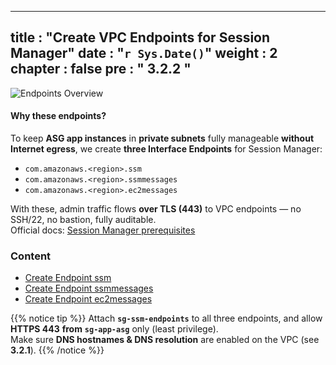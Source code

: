 
---
title : "Create VPC Endpoints for Session Manager"
date : "`r Sys.Date()`"
weight : 2
chapter : false
pre : " <b> 3.2.2 </b> "
---

![Endpoints Overview](/images/3.connect/000-endpoints-overview.png)

#### Why these endpoints?
To keep **ASG app instances** in **private subnets** fully manageable **without Internet egress**, we create **three Interface Endpoints** for Session Manager:

- `com.amazonaws.<region>.ssm`  
- `com.amazonaws.<region>.ssmmessages`  
- `com.amazonaws.<region>.ec2messages`

With these, admin traffic flows **over TLS (443)** to VPC endpoints — no SSH/22, no bastion, fully auditable.  
Official docs: [Session Manager prerequisites](https://docs.aws.amazon.com/systems-manager/latest/userguide/session-manager-prerequisites.html)

### Content
- [Create Endpoint ssm](./3.2.2.1-endpointssm/)
- [Create Endpoint ssmmessages](./3.2.2.2-endpointssmmessages/)
- [Create Endpoint ec2messages](./3.2.2.3-endpointec2messages/)

{{% notice tip %}}
Attach **`sg-ssm-endpoints`** to all three endpoints, and allow **HTTPS 443** **from** **`sg-app-asg`** only (least privilege).  
Make sure **DNS hostnames & DNS resolution** are enabled on the VPC (see **3.2.1**).
{{% /notice %}}

